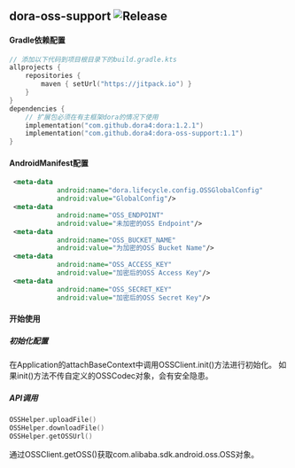 dora-oss-support
![Release](https://jitpack.io/v/dora4/dora-oss-support.svg)
--------------------------------

#### Gradle依赖配置

```kotlin
// 添加以下代码到项目根目录下的build.gradle.kts
allprojects {
    repositories {
        maven { setUrl("https://jitpack.io") }
    }
}
dependencies {
    // 扩展包必须在有主框架dora的情况下使用
    implementation("com.github.dora4:dora:1.2.1")
    implementation("com.github.dora4:dora-oss-support:1.1")
}
```

#### AndroidManifest配置

```xml
 <meta-data
            android:name="dora.lifecycle.config.OSSGlobalConfig"
            android:value="GlobalConfig"/>
 <meta-data
            android:name="OSS_ENDPOINT"
            android:value="未加密的OSS Endpoint"/>
 <meta-data
            android:name="OSS_BUCKET_NAME"
            android:value="为加密的OSS Bucket Name"/>
 <meta-data
            android:name="OSS_ACCESS_KEY"
            android:value="加密后的OSS Access Key"/>
 <meta-data
            android:name="OSS_SECRET_KEY"
            android:value="加密后的OSS Secret Key"/>
```

#### 开始使用
##### 初始化配置
在Application的attachBaseContext中调用OSSClient.init()方法进行初始化。
如果init()方法不传自定义的OSSCodec对象，会有安全隐患。

##### API调用
```kotlin
OSSHelper.uploadFile()
OSSHelper.downloadFile()
OSSHelper.getOSSUrl()
```
通过OSSClient.getOSS()获取com.alibaba.sdk.android.oss.OSS对象。

